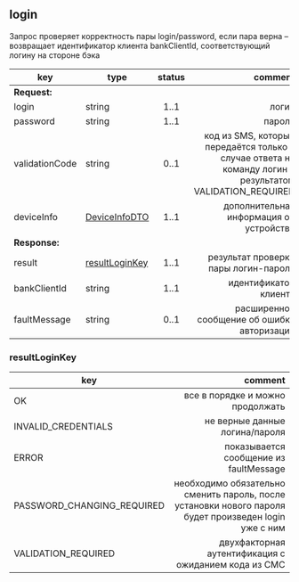 ## login

Запрос проверяет корректность пары login/password, если пара верна – возвращает идентификатор клиента bankClientId, соответствующий логину на стороне бэка

key | type | status | comment
--- | ---- | :----: | ---:
**Request:** | | |
login | string | 1..1 | логин
password | string | 1..1 | пароль
validationCode | string | 0..1 | код из SMS, который передаётся только в случае ответа на команду логин с результатом VALIDATION_REQUIRED
deviceInfo | [DeviceInfoDTO](#deviceinfodto) | 1..1 | дополнительная информация об устройстве
**Response:** | | |
result | [resultLoginKey](#resultloginkey) | 1..1 | результат проверки пары логин-пароль
bankClientId | string | 1..1 | идентификатор клиента
faultMessage | string | 0..1 | расширенное сообщение об ошибке авторизации

### resultLoginKey

key | comment
--- | ---:
OK | все в порядке и можно продолжать
INVALID_CREDENTIALS | не верные данные логина/пароля
ERROR | показывается сообщение из faultMessage
PASSWORD_CHANGING_REQUIRED | необходимо обязательно сменить пароль, после установки нового пароля будет произведен login уже с ним
VALIDATION_REQUIRED | двухфакторная аутентификация с ожиданием кода из СМС
